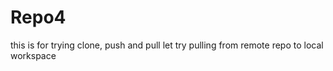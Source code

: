 # Repo4
this is for trying clone, push and pull
let try 
pulling from remote repo to local workspace


